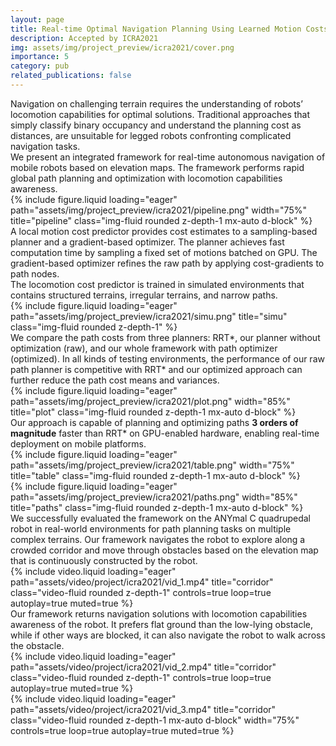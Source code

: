 ```yaml
---
layout: page
title: Real-time Optimal Navigation Planning Using Learned Motion Costs
description: Accepted by ICRA2021
img: assets/img/project_preview/icra2021/cover.png
importance: 5
category: pub
related_publications: false
---
```


<div class="caption">
    Navigation on challenging terrain requires the understanding of robots’ locomotion capabilities for optimal solutions.
    Traditional approaches that simply classify binary occupancy and understand the planning cost as distances, are unsuitable for legged robots confronting complicated navigation tasks.
</div>

<div class="caption">
    We present an integrated framework for real-time autonomous navigation of mobile robots based on elevation maps. 
    The framework performs rapid global path planning and optimization with locomotion capabilities awareness.
</div>

<div class="row">
    <div class="col-sm mt-3 mt-md-0">
        {% include figure.liquid loading="eager" path="assets/img/project_preview/icra2021/pipeline.png" width="75%" title="pipeline" class="img-fluid rounded z-depth-1 mx-auto d-block" %}
    </div>
</div>

<div class="caption">
    A local motion cost predictor provides cost estimates to a sampling-based planner and a gradient-based optimizer. 
    The planner achieves fast computation time by sampling a fixed set of motions batched on GPU. 
    The gradient-based optimizer refines the raw path by applying cost-gradients to path nodes.
</div>

<div class="caption">
    The locomotion cost predictor is trained in simulated environments that contains structured terrains, irregular terrains, and narrow paths.
</div>

<div class="row">
    <div class="col-sm mt-3 mt-md-0">
        {% include figure.liquid loading="eager" path="assets/img/project_preview/icra2021/simu.png" title="simu" class="img-fluid rounded z-depth-1" %}
    </div>
</div>

<div class="caption">
    We compare the path costs from three planners: RRT*, our planner without optimization (raw), and our whole framework with path optimizer (optimized).
    In all kinds of testing environments, the performance of our raw path planner is competitive with RRT* and our optimized approach can further reduce the path cost means and variances.
</div>

<div class="row">
    <div class="col-sm mt-3 mt-md-0">
        {% include figure.liquid loading="eager" path="assets/img/project_preview/icra2021/plot.png" width="85%" title="plot" class="img-fluid rounded z-depth-1 mx-auto d-block" %}
    </div>
</div>

<div class="caption">
    Our approach is capable of planning and optimizing paths <b>3 orders of magnitude</b> faster than RRT* on GPU-enabled hardware, enabling real-time deployment on mobile platforms.
</div>

<div class="row">
    <div class="col-sm mt-3 mt-md-0">
        {% include figure.liquid loading="eager" path="assets/img/project_preview/icra2021/table.png" width="75%" title="table" class="img-fluid rounded z-depth-1 mx-auto d-block" %}
    </div>
</div>

<div class="row">
    <div class="col-sm mt-3 mt-md-0">
        {% include figure.liquid loading="eager" path="assets/img/project_preview/icra2021/paths.png" width="85%" title="paths" class="img-fluid rounded z-depth-1 mx-auto d-block" %}
    </div>
</div>

<div class="caption">
    We successfully evaluated the framework on the ANYmal C quadrupedal robot in real-world environments for path planning tasks on multiple complex terrains.
    Our framework navigates the robot to explore along a crowded corridor and move through obstacles based on the elevation map that is continuously constructed by the robot.
</div>

<div class="row">
    <div class="col-sm mt-3 mt-md-0">
        {% include video.liquid loading="eager" path="assets/video/project/icra2021/vid_1.mp4" title="corridor" class="video-fluid rounded z-depth-1" controls=true loop=true autoplay=true muted=true %}
    </div>
</div>

<div class="caption">
    Our framework returns navigation solutions with locomotion capabilities awareness of the robot.
    It prefers flat ground than the low-lying obstacle, while if other ways are blocked, it can also navigate the robot to walk across the obstacle.
</div>

<div class="row">
    <div class="col-sm mt-3 mt-md-0">
        {% include video.liquid loading="eager" path="assets/video/project/icra2021/vid_2.mp4" title="corridor" class="video-fluid rounded z-depth-1" controls=true loop=true autoplay=true muted=true %}
    </div>
</div>

<div class="row">
    <div class="col-sm mt-3 mt-md-0">
        {% include video.liquid loading="eager" path="assets/video/project/icra2021/vid_3.mp4" title="corridor" class="video-fluid rounded z-depth-1 mx-auto d-block" width="75%" controls=true loop=true autoplay=true muted=true %}
    </div>
</div>
